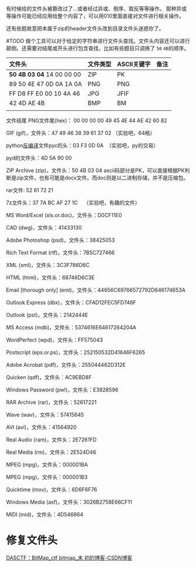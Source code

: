 有时候给的文件头被篡改过了...或者经过异或、倒序、取反等等操作。
那种异或等操作可能已经应用给整个内容了，可以用010里面直接对文件进行相关操作。

还有些题故意把本属于zip的header文件头改到目录文件头迷惑你了。

#TODO 做个工具可以对于给定的字符串进行文件头查找。文件头内容还可以进行颠倒。还需要对结尾或开头进行包含查找，比如有些题目只调换了 `50` `4B`的顺序。

| 文件头                      | 文件类型 | ASCII关键字 | 备注 |
|:--------------------------- |:-------- |:----------- | ---- |
| **50 4B 03 04** 14 00 00 00 | ZIP      | PK          |      |
| 89 50 4E 47 0D 0A 1A 0A     | PNG      | PNG         |      |
| FF D8 FF E0 00 10 4A 46     | JPG      | JFIF        |      |
| 42 4D AE 4B                 | BMP      | BM          |      |
|                             |          |             |      |

文件结尾
PNG文件尾(hex)： 00 00 00 00 49 45 4E 44 AE 42 60 82


GIF (gif)，文件头：47 49 46 38 39 61 37 02 （实验吧，64格）

python[反编译](https://so.csdn.net/so/search?q=%E5%8F%8D%E7%BC%96%E8%AF%91&spm=1001.2101.3001.7020)文件pyc的头：03 F3 0D 0A  （实验吧，py的交易）

pyd的文件头：4D 5A 90 00

ZIP Archive (zip)，文件头：50 4B 03 04 ascii码部分是PK，可以直接根据PK判断是zip文件，也有可能是docx文件。而doc则是以二进制存储，并不是压缩包。

rar文件: 52 61 72 21

7z文件头：37 7A BC AF 27 1C    （实验吧，有趣的文件）

MS Word/Excel (xls.or.doc)，文件头：D0CF11E0

CAD (dwg)，文件头：41433130

Adobe Photoshop (psd)，文件头：38425053

Rich Text Format (rtf)，文件头：7B5C727466

XML (xml)，文件头：3C3F786D6C

HTML (html)，文件头：68746D6C3E

Email [thorough only] (eml)，文件头：44656C69766572792D646174653A

Outlook Express (dbx)，文件头：CFAD12FEC5FD746F

Outlook (pst)，文件头：2142444E

MS Access (mdb)，文件头：5374616E64617264204A

WordPerfect (wpd)，文件头：FF575043

Postscript (eps.or.ps)，文件头：252150532D41646F6265

Adobe Acrobat (pdf)，文件头：255044462D312E

Quicken (qdf)，文件头：AC9EBD8F

Windows Password (pwl)，文件头：E3828596

RAR Archive (rar)，文件头：52617221

Wave (wav)，文件头：57415645

AVI (avi)，文件头：41564920

Real Audio (ram)，文件头：2E7261FD

Real Media (rm)，文件头：2E524D46

MPEG (mpg)，文件头：000001BA

MPEG (mpg)，文件头：000001B3

Quicktime (mov)，文件头：6D6F6F76

Windows Media (asf)，文件头：3026B2758E66CF11

MIDI (mid)，文件头：4D546864




# 修复文件头

[DASCTF：BitMap_ctf bitmap_末 初的博客-CSDN博客](https://blog.csdn.net/mochu7777777/article/details/120773359)